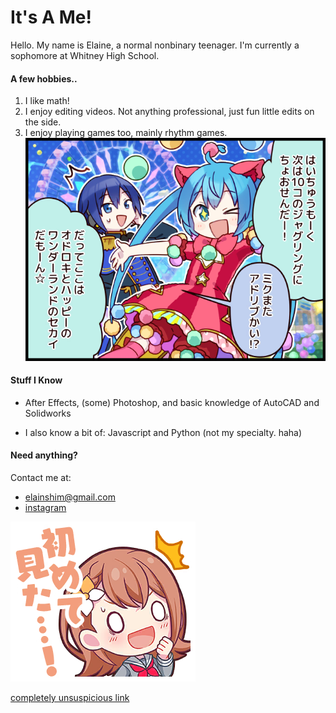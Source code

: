# It's A Me!
Hello. My name is Elaine, a normal nonbinary teenager. I'm currently a sophomore at Whitney High School.

#### A few hobbies..
1. I like math!
2. I enjoy editing videos. Not anything professional, just fun little edits on the side.
3. I enjoy playing games too, mainly rhythm games.
![hatsune miku](comic_0024.png)

#### Stuff I Know
- After Effects, (some) Photoshop, and basic knowledge of AutoCAD and Solidworks

- I also know a bit of: Javascript and Python (not my specialty. haha)

#### Need anything?
Contact me at:

- <elainshim@gmail.com>
- [instagram](https://instagram.com/idiotelaine)

![minori](stamp0433.png)

[completely unsuspicious link](https://drive.google.com/file/d/1WJhAJALkJC-hxJn_KLRGbkw1iGhpFlCe/view?usp=sharing)
